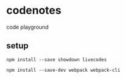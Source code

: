 # codenotes

code playground

## setup

```
npm install --save showdown livecodes

npm install --save-dev webpack webpack-cli
```
